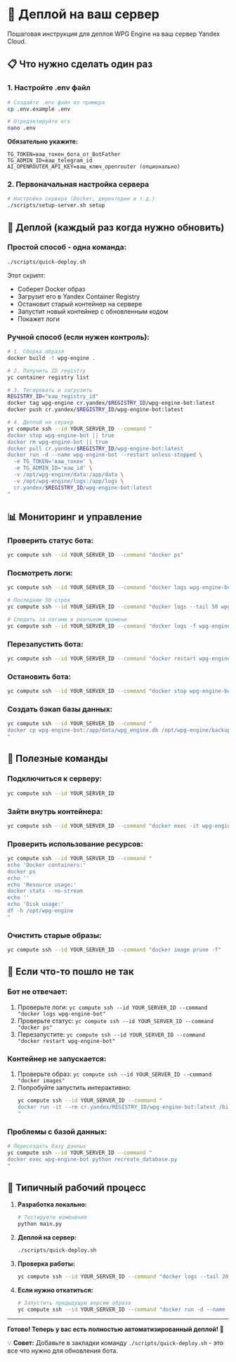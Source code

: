 # 🚀 Деплой на ваш сервер

Пошаговая инструкция для деплоя WPG Engine на ваш сервер Yandex Cloud.

## 📋 Что нужно сделать один раз

### 1. Настройте .env файл

```bash
# Создайте .env файл из примера
cp .env.example .env

# Отредактируйте его
nano .env
```

**Обязательно укажите:**
```
TG_TOKEN=ваш_токен_бота_от_BotFather
TG_ADMIN_ID=ваш_telegram_id
AI_OPENROUTER_API_KEY=ваш_ключ_openrouter (опционально)
```

### 2. Первоначальная настройка сервера

```bash
# Настройка сервера (Docker, директории и т.д.)
./scripts/setup-server.sh setup
```

## 🚀 Деплой (каждый раз когда нужно обновить)

### Простой способ - одна команда:

```bash
./scripts/quick-deploy.sh
```

Этот скрипт:
- Соберет Docker образ
- Загрузит его в Yandex Container Registry
- Остановит старый контейнер на сервере
- Запустит новый контейнер с обновленным кодом
- Покажет логи

### Ручной способ (если нужен контроль):

```bash
# 1. Сборка образа
docker build -t wpg-engine .

# 2. Получить ID registry
yc container registry list

# 3. Тегировать и загрузить
REGISTRY_ID="ваш_registry_id"
docker tag wpg-engine cr.yandex/$REGISTRY_ID/wpg-engine-bot:latest
docker push cr.yandex/$REGISTRY_ID/wpg-engine-bot:latest

# 4. Деплой на сервер
yc compute ssh --id YOUR_SERVER_ID --command "
docker stop wpg-engine-bot || true
docker rm wpg-engine-bot || true
docker pull cr.yandex/$REGISTRY_ID/wpg-engine-bot:latest
docker run -d --name wpg-engine-bot --restart unless-stopped \
  -e TG_TOKEN='ваш_токен' \
  -e TG_ADMIN_ID='ваш_id' \
  -v /opt/wpg-engine/data:/app/data \
  -v /opt/wpg-engine/logs:/app/logs \
  cr.yandex/$REGISTRY_ID/wpg-engine-bot:latest
"
```

## 📊 Мониторинг и управление

### Проверить статус бота:

```bash
yc compute ssh --id YOUR_SERVER_ID --command "docker ps"
```

### Посмотреть логи:

```bash
yc compute ssh --id YOUR_SERVER_ID --command "docker logs wpg-engine-bot"

# Последние 50 строк
yc compute ssh --id YOUR_SERVER_ID --command "docker logs --tail 50 wpg-engine-bot"

# Следить за логами в реальном времени
yc compute ssh --id YOUR_SERVER_ID --command "docker logs -f wpg-engine-bot"
```

### Перезапустить бота:

```bash
yc compute ssh --id YOUR_SERVER_ID --command "docker restart wpg-engine-bot"
```

### Остановить бота:

```bash
yc compute ssh --id YOUR_SERVER_ID --command "docker stop wpg-engine-bot"
```

### Создать бэкап базы данных:

```bash
yc compute ssh --id YOUR_SERVER_ID --command "
docker cp wpg-engine-bot:/app/data/wpg_engine.db /opt/wpg-engine/backups/backup_$(date +%Y%m%d_%H%M%S).db
"
```

## 🔧 Полезные команды

### Подключиться к серверу:

```bash
yc compute ssh --id YOUR_SERVER_ID
```

### Зайти внутрь контейнера:

```bash
yc compute ssh --id YOUR_SERVER_ID --command "docker exec -it wpg-engine-bot /bin/bash"
```

### Проверить использование ресурсов:

```bash
yc compute ssh --id YOUR_SERVER_ID --command "
echo 'Docker containers:'
docker ps
echo ''
echo 'Resource usage:'
docker stats --no-stream
echo ''
echo 'Disk usage:'
df -h /opt/wpg-engine
"
```

### Очистить старые образы:

```bash
yc compute ssh --id YOUR_SERVER_ID --command "docker image prune -f"
```

## 🚨 Если что-то пошло не так

### Бот не отвечает:

1. Проверьте логи: `yc compute ssh --id YOUR_SERVER_ID --command "docker logs wpg-engine-bot"`
2. Проверьте статус: `yc compute ssh --id YOUR_SERVER_ID --command "docker ps"`
3. Перезапустите: `yc compute ssh --id YOUR_SERVER_ID --command "docker restart wpg-engine-bot"`

### Контейнер не запускается:

1. Проверьте образ: `yc compute ssh --id YOUR_SERVER_ID --command "docker images"`
2. Попробуйте запустить интерактивно: 
   ```bash
   yc compute ssh --id YOUR_SERVER_ID --command "
   docker run -it --rm cr.yandex/REGISTRY_ID/wpg-engine-bot:latest /bin/bash
   "
   ```

### Проблемы с базой данных:

```bash
# Пересоздать базу данных
yc compute ssh --id YOUR_SERVER_ID --command "
docker exec wpg-engine-bot python recreate_database.py
"
```

## 📝 Типичный рабочий процесс

1. **Разработка локально:**
   ```bash
   # Тестируете изменения
   python main.py
   ```

2. **Деплой на сервер:**
   ```bash
   ./scripts/quick-deploy.sh
   ```

3. **Проверка работы:**
   ```bash
   yc compute ssh --id YOUR_SERVER_ID --command "docker logs --tail 20 wpg-engine-bot"
   ```

4. **Если нужно откатиться:**
   ```bash
   # Запустить предыдущую версию образа
   yc compute ssh --id YOUR_SERVER_ID --command "docker run -d --name wpg-engine-bot-old previous_image"
   ```

---

**Готово! Теперь у вас есть полностью автоматизированный деплой! 🎉**

💡 **Совет:** Добавьте в закладки команду `./scripts/quick-deploy.sh` - это все что нужно для обновления бота.